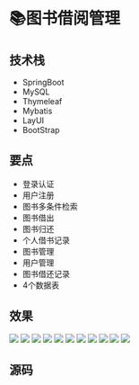 # 📚图书借阅管理

<MyGlobalComponent />

## 技术栈
- SpringBoot
- MySQL
- Thymeleaf
- Mybatis
- LayUI
- BootStrap
## 要点
- 登录认证
- 用户注册
- 图书多条件检索
- 图书借出
- 图书归还
- 个人借书记录
- 图书管理
- 用户管理
- 图书借还记录
- 4个数据表

## 效果
![](http://cdn.qiniu.liyansheng.top/img/20240610021016.png)
![](http://cdn.qiniu.liyansheng.top/img/20240610021206.png)
![](http://cdn.qiniu.liyansheng.top/img/20240610021250.png)
![](http://cdn.qiniu.liyansheng.top/img/20240610021312.png)
![](http://cdn.qiniu.liyansheng.top/img/20240610021341.png)
![](http://cdn.qiniu.liyansheng.top/img/20240610021437.png)
![](http://cdn.qiniu.liyansheng.top/img/20240610021454.png)
![](http://cdn.qiniu.liyansheng.top/img/20240610021513.png)
![](http://cdn.qiniu.liyansheng.top/img/20240610021543.png)
![](http://cdn.qiniu.liyansheng.top/img/20240610021614.png)
![](http://cdn.qiniu.liyansheng.top/img/20240610021635.png)
## 源码
<!-- ![](http://cdn.qiniu.liyansheng.top/img/20240610024015.png) -->

<PaymentButton :productId="140" />